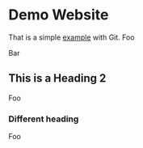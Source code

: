 # Demo Website

That is a simple [example](#link-to-how-commits-work) with Git.
Foo

Bar

## This is a Heading 2

Foo

### Different heading

Foo
